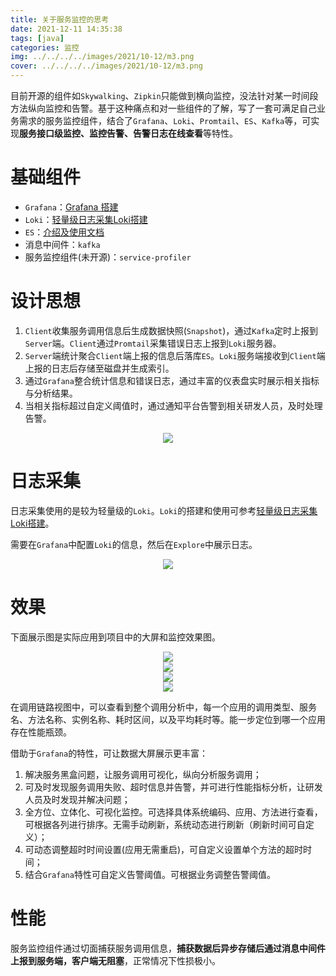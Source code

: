 ```yaml
---
title: 关于服务监控的思考
date: 2021-12-11 14:35:38
tags: [java]
categories: 监控
img: ../../../../images/2021/10-12/m3.png
cover: ../../../../images/2021/10-12/m3.png
---
```


目前开源的组件如`Skywalking`、`Zipkin`只能做到横向监控，没法针对某一时间段方法纵向监控和告警。基于这种痛点和对一些组件的了解，写了一套可满足自己业务需求的服务监控组件，结合了`Grafana`、`Loki`、`Promtail`、`ES`、`Kafka`等，可实现**服务接口级监控、监控告警、告警日志在线查看**等特性。<!-- more -->

# 基础组件

- `Grafana`：[Grafana 搭建](http://rainbowhorse.site/Grafana%E6%90%AD%E5%BB%BA/)
- `Loki`：[轻量级日志采集Loki搭建](http://rainbowhorse.site/%E8%BD%BB%E9%87%8F%E7%BA%A7%E6%97%A5%E5%BF%97%E9%87%87%E9%9B%86Loki%E6%90%AD%E5%BB%BA/)
- `ES`：[介绍及使用文档](https://www.elastic.co/guide/en/elasticsearch/reference/6.0/getting-started.html)
- 消息中间件：`kafka`
- 服务监控组件(未开源)：`service-profiler`

# 设计思想

1. `Client`收集服务调用信息后生成数据快照(`Snapshot`)，通过`Kafka`定时上报到`Server`端。`Client`通过`Promtail`采集错误日志上报到`Loki`服务器。
2. `Server`端统计聚合`Client`端上报的信息后落库`ES`。`Loki`服务端接收到`Client`端上报的日志后存储至磁盘并生成索引。
3. 通过`Grafana`整合统计信息和错误日志，通过丰富的仪表盘实时展示相关指标与分析结果。
4. 当相关指标超过自定义阈值时，通过通知平台告警到相关研发人员，及时处理告警。

<div align=center><img src="../../../../images/2021/10-12/m4.png" algin="center"/></div><!-- more -->

# 日志采集

日志采集使用的是较为轻量级的`Loki`。`Loki`的搭建和使用可参考[轻量级日志采集Loki搭建](http://rainbowhorse.site/%E8%BD%BB%E9%87%8F%E7%BA%A7%E6%97%A5%E5%BF%97%E9%87%87%E9%9B%86Loki%E6%90%AD%E5%BB%BA/)。

需要在`Grafana`中配置`Loki`的信息，然后在`Explore`中展示日志。

<div align=center><img src="../../../../images/2021/10-12/m5.png" algin="center"/></div>

# 效果

下面展示图是实际应用到项目中的大屏和监控效果图。

<div align=center><img src="../../../../images/2021/10-12/m3.png" algin="center"/></div>

<div align=center><img src="../../../../images/2021/10-12/m2.png" algin="center"/></div>

<div align=center><img src="../../../../images/2021/10-12/m1.png" algin="center"/></div>

<div align=center><img src="../../../../images/2021/10-12/m6.jpg" algin="center"/></div>

在调用链路视图中，可以查看到整个调用分析中，每一个应用的调用类型、服务名、方法名称、实例名称、耗时区间，以及平均耗时等。能一步定位到哪一个应用存在性能瓶颈。

借助于`Grafana`的特性，可让数据大屏展示更丰富：

1. 解决服务黑盒问题，让服务调用可视化，纵向分析服务调用；
2. 可及时发现服务调用失败、超时信息并告警，并可进行性能指标分析，让研发人员及时发现并解决问题；
3. 全方位、立体化、可视化监控。可选择具体系统编码、应用、方法进行查看，可根据各列进行排序。无需手动刷新，系统动态进行刷新（刷新时间可自定义）；
4. 可动态调整超时时间设置(应用无需重启)，可自定义设置单个方法的超时时间；
5. 结合`Grafana`特性可自定义告警阈值。可根据业务调整告警阈值。

# 性能

服务监控组件通过切面捕获服务调用信息，**捕获数据后异步存储后通过消息中间件上报到服务端，客户端无阻塞**，正常情况下性损极小。

